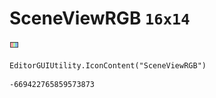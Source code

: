 # SceneViewRGB `16x14`
<img src="/img/SceneViewRGB.png" width=16 height=14>

``` CSharp
EditorGUIUtility.IconContent("SceneViewRGB")
```
```
-669422765859573873
```

